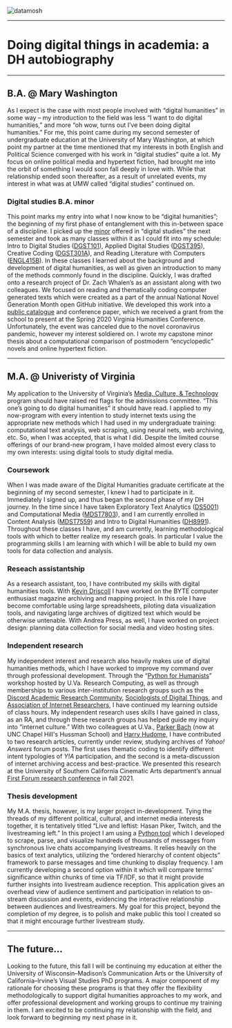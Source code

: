 ![datamosh](catgif.gif)

***
# Doing digital things in academia: a DH autobiography
***
## B.A. @ Mary Washington
As I expect is the case with most people involved with “digital humanities” in some way – my introduction to the field was less “I want to do digital humanities,” and more “oh wow, turns out I’ve been doing digital humanities.” For me, this point came during my second semester of undergraduate education at the University of Mary Washington, at which point my partner at the time mentioned that my interests in both English and Political Science converged with his work in “digital studies” quite a lot. My focus on online political media and hypertext fiction, had brought me into the orbit of something I would soon fall deeply in love with. While that relationship ended soon thereafter, as a result of unrelated events, my interest in what was at UMW called “digital studies” continued on. 

### Digital studies B.A. minor
This point marks my entry into what I now know to be “digital humanities”; the beginning of my first phase of entanglement with this in-between space of a discipline. I picked up the [minor](https://cas.umw.edu/dgst/about/) offered in “digital studies” the next semester and took as many classes within it as I could fit into my schedule: Intro to Digital Studies ([DGST101](https://cas.umw.edu/dgst/curriculum/dgst-101/)), Applied Digital Studies ([DGST395](https://cas.umw.edu/dgst/curriculum/dgst-395/)), Creative Coding ([DGST301A](https://zachwhalen.github.io/creativecoding/)), and Reading Literature with Computers ([ENGL415B](https://cas.umw.edu/cds/2019/10/12/engl-451b-reading-literature-with-computers/)). In these classes I learned about the background and development of digital humanities, as well as given an introduction to many of the methods commonly found in the discipline. Quickly, I was drafted onto a research project of Dr. Zach Whalen’s as an assistant along with two colleagues. We focused on reading and thematically coding computer generated texts which were created as a part of the annual National Novel Generation Month open GitHub initiative. We developed this work into a [public catalogue](https://nngm.botstudies.org/) and conference paper, which we received a grant from the school to present at the Spring 2020 Virginia Humanities Conference. Unfortunately, the event was canceled due to the novel coronavirus pandemic, however my interest soldiered on. I wrote my capstone minor thesis about a computational comparison of postmodern “encyclopedic” novels and online hypertext fiction.

***
## M.A. @ Univeristy of Virginia
My application to the University of Virginia’s [Media, Culture, & Technology](https://mediastudies.as.virginia.edu/about-ma-media-culture-technology) program should have raised red flags for the admissions committee. “This one’s going to do digital humanities” it should have read. I applied to my now-program with every intention to study internet texts using the appropriate new methods which I had used in my undergraduate training: computational text analysis, web scraping, using neural nets, web archiving, etc. So, when I was accepted, that is what I did. Despite the limited course offerings of our brand-new program, I have molded almost every class to my own interests: using digital tools to study digital media.

### Coursework
When I was made aware of the Digital Humanities graduate certificate at the beginning of my second semester, I knew I had to participate in it. Immediately I signed up, and thus began the second phase of my DH journey. In the time since I have taken  Exploratory Text Analytics ([DS5001](https://dh.virginia.edu/course/ds-5001-exploratory-text-analytics)) and Computational Media ([MDST7803](https://dh.virginia.edu/course/mdst-7803-computational-media)), and I am currently enrolled in Content Analysis ([MDST7559](https://dh.virginia.edu/course/mdst-7559-content-analysis)) and Intro to Digital Humanities ([DH8991](https://dh.virginia.edu/course/dh-8991-engl-8500-introduction-digital-humanities)). Throughout these classes I have, and am currently, learning methodological tools with which to better realize my research goals. In particular I value the programming skills I am learning with which I will be able to build my own tools for data collection and analysis. 

### Reseach assistantship
As a research assistant, too, I have contributed my skills with digital humanities tools. With [Kevin Driscoll](https://kevindriscoll.info/) I have worked on the BYTE computer enthusiast magazine archiving and mapping project. In this role I have become comfortable using large spreadsheets, piloting data visualization tools, and navigating large archives of digitized text which would be otherwise untenable. With Andrea Press, as well, I have worked on project design: planning data collection for social media and video hosting sites.

### Independent research
My independent interest and research also heavily makes use of digital humanities methods, which I have worked to improve my command over through professional development. Through the “[Python for Humanists](https://dh.virginia.edu/event/python-humanists-workshop)” workshop hosted by U.Va. Research Computing, as well as through memberships to various inter-institution research groups such as the [Discord Academic Research Community](https://darcmode.org/), [Sociologists of Digital Things](https://sociologists.digital/starter-guide/), and [Association of Internet Researchers](https://aoir.org/), I have continued my learning outside of class hours. My independent research uses skills I have gained in class, as an RA, and through these research groups has helped guide my inquiry into ”internet culture.” With two colleagues at U.Va., [Parker Bach](https://twitter.com/parkerjbach) (now at UNC Chapel Hill's Hussman School) and [Harry Hudome](https://twitter.com/harrygoesonline), I have contributed to two research articles, currently under review, studying archives of *Yahoo! Answers* forum posts. The first uses thematic coding to identify different intent typologies of *Y!A* participation, and the second is a meta-discussion of internet archiving access and best-practice. We presented this research at the University of Southern California Cinematic Arts department’s annual [First Forum research conference](https://firstforumconference.org/schedule) in fall 2021. 

### Thesis development
My M.A. thesis, however, is my larger project in-development. Tying the threads of my different political, cultural, and internet media interests together, it is tentatively titled “Live and leftist: Hasan Piker, Twitch, and the livestreaming left.” In this project I am using a [Python tool](https://github.com/rudenshiold/twitch_chat_visualizer) which I developed to scrape, parse, and visualize hundreds of thousands of messages from synchronous live chats accompanying livestreams. It relies heavily on the basics of text analytics, utilizing the “ordered hierarchy of content objects” framework to parse messages and time chunking to display frequency. I am currently developing a second option within it which will compare terms’ significance within chunks of time via TF/IDF, so that it might provide further insights into livestream audience reception. This application gives an overhead view of audience sentiment and participation in relation to on-stream discussion and events, evidencing the interactive relationship between audiences and livestreamers. My goal for this project, beyond the completion of my degree, is to polish and make public this tool I created so that it might encourage further livestream study.

***
## The future...
Looking to the future, this fall I will be continuing my education at either the University of Wisconsin–Madison’s Communication Arts or the University of California–Irvine’s Visual Studies PhD programs.  A major component of my rationale for choosing these programs is that they offer the flexibility methodologically to support digital humanities approaches to my work, and offer professional development and working groups to continue my training in them. I am excited to be continuing my relationship with the field, and look forward to beginning my next phase in it.

